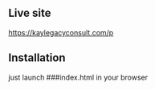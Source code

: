 ## Live site
https://kaylegacyconsult.com/p

## Installation
just launch ###index.html in your browser 
